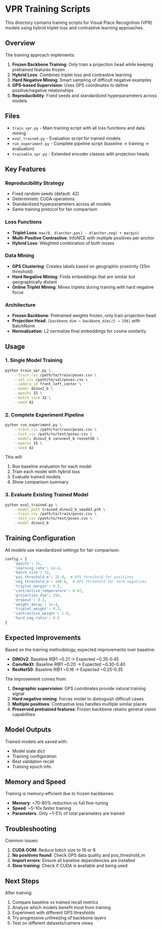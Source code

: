 # VPR Training Scripts

This directory contains training scripts for Visual Place Recognition (VPR) models using hybrid triplet loss and contrastive learning approaches.

## Overview 

The training approach implements:

1. **Frozen Backbone Training**: Only train a projection head while keeping pretrained features frozen
2. **Hybrid Loss**: Combines triplet loss and contrastive learning
3. **Hard Negative Mining**: Smart sampling of difficult negative examples
4. **GPS-based Supervision**: Uses GPS coordinates to define positive/negative relationships
5. **Reproducibility**: Fixed seeds and standardized hyperparameters across models

## Files

- `train_vpr.py` - Main training script with all loss functions and data mining
- `eval_trained.py` - Evaluation script for trained models  
- `run_experiment.py` - Complete pipeline script (baseline → training → evaluation)
- `trainable_vpr.py` - Extended encoder classes with projection heads

## Key Features

### Reproducibility Strategy
- Fixed random seeds (default: 42)
- Deterministic CUDA operations
- Standardized hyperparameters across all models
- Same training protocol for fair comparison

### Loss Functions
- **Triplet Loss**: `max(0, d(anchor,pos) - d(anchor,neg) + margin)`
- **Multi-Positive Contrastive**: InfoNCE with multiple positives per anchor
- **Hybrid Loss**: Weighted combination of both losses

### Data Mining
- **GPS Clustering**: Creates labels based on geographic proximity (25m threshold)
- **Hard Negative Mining**: Finds embeddings that are similar but geographically distant
- **Online Triplet Mining**: Mines triplets during training with hard negative focus

### Architecture
- **Frozen Backbone**: Pretrained weights frozen, only train projection head
- **Projection Head**: `[backbone_dim → backbone_dim//2 → 256]` with BatchNorm
- **Normalization**: L2 normalize final embeddings for cosine similarity

## Usage

### 1. Single Model Training

```bash
python train_vpr.py \
    --train_csv /path/to/train/poses.csv \
    --val_csv /path/to/val/poses.csv \
    --camera_id front_left_center \
    --model dinov2_b \
    --epochs 15 \
    --batch_size 32 \
    --seed 42
```

### 2. Complete Experiment Pipeline

```bash
python run_experiment.py \
    --train_csv /path/to/train/poses.csv \
    --test_csv /path/to/test/poses.csv \
    --models dinov2_b convnext_b resnet50 \
    --epochs 15 \
    --seed 42
```

This will:
1. Run baseline evaluation for each model
2. Train each model with hybrid loss
3. Evaluate trained models
4. Show comparison summary

### 3. Evaluate Existing Trained Model

```bash
python eval_trained.py \
    --model_path trained_dinov2_b_seed42.pth \
    --train_csv /path/to/train/poses.csv \
    --test_csv /path/to/test/poses.csv \
    --model dinov2_b
```

## Training Configuration

All models use standardized settings for fair comparison:

```python
config = {
    'epochs': 15,
    'learning_rate': 1e-4,
    'batch_size': 32,
    'pos_threshold_m': 25.0,  # GPS threshold for positives
    'neg_threshold_m': 100.0,  # GPS threshold for hard negatives
    'triplet_margin': 0.5,
    'contrastive_temperature': 0.07,
    'projection_dim': 256,
    'dropout': 0.1,
    'weight_decay': 1e-4,
    'triplet_weight': 0.3,
    'contrastive_weight': 1.0,
    'hard_neg_ratio': 0.5
}
```

## Expected Improvements

Based on the training methodology, expected improvements over baseline:

- **DINOv2**: Baseline R@1 ~0.21 → Expected ~0.35-0.45
- **ConvNeXt**: Baseline R@1 ~0.20 → Expected ~0.30-0.40  
- **ResNet50**: Baseline R@1 ~0.16 → Expected ~0.25-0.35

The improvement comes from:
1. **Geographic supervision**: GPS coordinates provide natural training signal
2. **Hard negative mining**: Forces model to distinguish difficult cases
3. **Multiple positives**: Contrastive loss handles multiple similar places
4. **Preserved pretrained features**: Frozen backbone retains general vision capabilities

## Model Outputs

Trained models are saved with:
- Model state dict
- Training configuration  
- Best validation recall
- Training epoch info

## Memory and Speed

Training is memory-efficient due to frozen backbones:
- **Memory**: ~70-80% reduction vs full fine-tuning
- **Speed**: ~5-10x faster training
- **Parameters**: Only ~1-5% of total parameters are trained

## Troubleshooting

Common issues:

1. **CUDA OOM**: Reduce batch size to 16 or 8
2. **No positives found**: Check GPS data quality and pos_threshold_m
3. **Import errors**: Ensure all baseline dependencies are installed
4. **Slow training**: Check if CUDA is available and being used

## Next Steps

After training:

1. Compare baseline vs trained recall metrics
2. Analyze which models benefit most from training
3. Experiment with different GPS thresholds
4. Try progressive unfreezing of backbone layers
5. Test on different datasets/camera views
